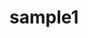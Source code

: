 # sample1
<!DOCTYPE html>
<html>
<head>
 <title>Happy Birthday</title>
 <meta charset="utf-8" />
</head>
</html>
